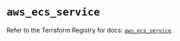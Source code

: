 # `aws_ecs_service`

Refer to the Terraform Registry for docs: [`aws_ecs_service`](https://registry.terraform.io/providers/hashicorp/aws/6.7.0/docs/resources/ecs_service).
